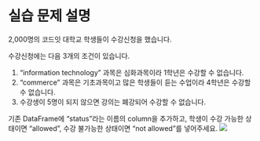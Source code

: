 # 실습 문제 설명
2,000명의 코드잇 대학교 학생들이 수강신청을 했습니다.

수강신청에는 다음 3개의 조건이 있습니다.

1. “information technology” 과목은 심화과목이라 1학년은 수강할 수 없습니다.
2. “commerce” 과목은 기초과목이고 많은 학생들이 듣는 수업이라 4학년은 수강할 수 없습니다.
3. 수강생이 5명이 되지 않으면 강의는 폐강되어 수강할 수 없습니다.

기존 DataFrame에 “status”라는 이름의 column을 추가하고, 학생이 수강 가능한 상태이면 “allowed”, 수강 불가능한 상태이면 “not allowed”를 넣어주세요.
<img src="https://i.imgur.com/SHyyiHU.jpg">
